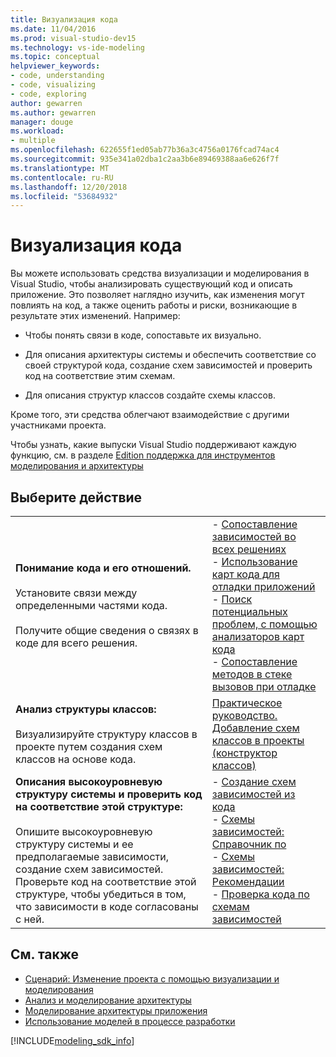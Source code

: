 ```yaml
---
title: Визуализация кода
ms.date: 11/04/2016
ms.prod: visual-studio-dev15
ms.technology: vs-ide-modeling
ms.topic: conceptual
helpviewer_keywords:
- code, understanding
- code, visualizing
- code, exploring
author: gewarren
ms.author: gewarren
manager: douge
ms.workload:
- multiple
ms.openlocfilehash: 622655f1ed05ab77b36a3c4756a0176fcad74ac4
ms.sourcegitcommit: 935e341a02dba1c2aa3b6e89469388aa6e626f7f
ms.translationtype: MT
ms.contentlocale: ru-RU
ms.lasthandoff: 12/20/2018
ms.locfileid: "53684932"
---
```

# <a name="visualize-code"></a>Визуализация кода

Вы можете использовать средства визуализации и моделирования в Visual Studio, чтобы анализировать существующий код и описать приложение. Это позволяет наглядно изучить, как изменения могут повлиять на код, а также оценить работы и риски, возникающие в результате этих изменений. Например:

- Чтобы понять связи в коде, сопоставьте их визуально.

- Для описания архитектуры системы и обеспечить соответствие со своей структурой кода, создание схем зависимостей и проверить код на соответствие этим схемам.

- Для описания структур классов создайте схемы классов.

Кроме того, эти средства облегчают взаимодействие с другими участниками проекта.

Чтобы узнать, какие выпуски Visual Studio поддерживают каждую функцию, см. в разделе [Edition поддержка для инструментов моделирования и архитектуры](../modeling/what-s-new-for-design-in-visual-studio.md#VersionSupport)

## <a name="what-do-you-want-to-do"></a>Выберите действие

|||
|-|-|
|**Понимание кода и его отношений.**<br /><br /> Установите связи между определенными частями кода.<br /><br /> Получите общие сведения о связях в коде для всего решения.|- [Сопоставление зависимостей во всех решениях](../modeling/map-dependencies-across-your-solutions.md)<br />- [Использование карт кода для отладки приложений](../modeling/use-code-maps-to-debug-your-applications.md)<br />- [Поиск потенциальных проблем, с помощью анализаторов карт кода](../modeling/find-potential-problems-using-code-map-analyzers.md)<br />- [Сопоставление методов в стеке вызовов при отладке](../debugger/map-methods-on-the-call-stack-while-debugging-in-visual-studio.md)|
|**Анализ структуры классов:**<br /><br /> Визуализируйте структуру классов в проекте путем создания схем классов на основе кода.|[Практическое руководство. Добавление схем классов в проекты (конструктор классов)](../ide/class-designer/how-to-add-class-diagrams-to-projects.md)|
|**Описания высокоуровневую структуру системы и проверить код на соответствие этой структуре:**<br /><br /> Опишите высокоуровневую структуру системы и ее предполагаемые зависимости, создание схем зависимостей. Проверьте код на соответствие этой структуре, чтобы убедиться в том, что зависимости в коде согласованы с ней.|- [Создание схем зависимостей из кода](../modeling/create-layer-diagrams-from-your-code.md)<br />- [Схемы зависимостей: Справочник по](../modeling/layer-diagrams-reference.md)<br />- [Схемы зависимостей: Рекомендации](../modeling/layer-diagrams-guidelines.md)<br />- [Проверка кода по схемам зависимостей](../modeling/validate-code-with-layer-diagrams.md)|

## <a name="see-also"></a>См. также

- [Сценарий: Изменение проекта с помощью визуализации и моделирования](../modeling/scenario-change-your-design-using-visualization-and-modeling.md)
- [Анализ и моделирование архитектуры](../modeling/analyze-and-model-your-architecture.md)
- [Моделирование архитектуры приложения](../modeling/model-your-app-s-architecture.md)
- [Использование моделей в процессе разработки](../modeling/use-models-in-your-development-process.md)

[!INCLUDE[modeling_sdk_info](includes/modeling_sdk_info.md)]
